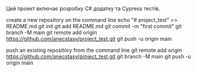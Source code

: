 Цей проект включає розробку C# додатку та Cypress тестів.

create a new repository on the command line
echo "# project_test" >> README.md
git init
git add README.md
git commit -m "first commit"
git branch -M main
git remote add origin https://github.com/anecstasy/project_test.git
git push -u origin main

push an existing repository from the command line
git remote add origin https://github.com/anecstasy/project_test.git
git branch -M main
git push -u origin main
